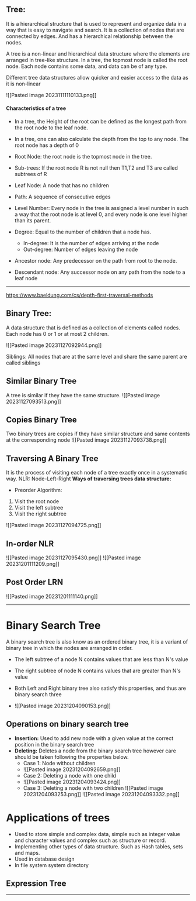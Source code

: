## Tree:

It is a hierarchical structure that is used to represent and organize data in a way that is easy to navigate and search.  It is a collection of nodes that are connected by edges. And has a hierarchical relationship between the nodes.

A tree is a non-linear and hierarchical data structure where the elements are arranged in tree-like structure. In a tree, the topmost node is called the root node. Each node contains some data, and data can be of any type. 


Different tree data structures allow quicker and easier access to the data as it is non-linear

![[Pasted image 20231111110133.png]]
#### Characteristics of a tree
- In a tree, the Height of the root can be defined as the longest path from the root node to the leaf node. 
- In a tree, one can also calculate the depth from the top to any node. The root node has a depth of 0

- Root Node: the root node is the topmost node in the tree. 
- Sub-trees: If the root node R is not null then T1,T2 and T3 are called subtrees of R
- Leaf Node: A node that has no children 
- Path: A sequence of consecutive edges
- Level Number: Every node in the tree is assigned a level number in such a way that the root node is at level 0, and every node is one level higher than its parent.
- Degree: Equal to the number of children that a node has. 
	- In-degree: It is the number of edges arriving at the node
	- Out-degree: Number of edges leaving the node
- Ancestor node: Any predecessor on the path from root to the node. 
- Descendant node: Any successor node on any path from the node to a leaf node

---
https://www.baeldung.com/cs/depth-first-traversal-methods
## Binary Tree:
A data structure that is defined as a collection of elements called nodes. Each node has 0 or 1 or at most 2 children. 

![[Pasted image 20231127092944.png]]

Siblings: All nodes that are at the same level and share the same parent are called siblings

## Similar Binary Tree
A tree is similar if they have the same structure. 
![[Pasted image 20231127093513.png]]

## Copies Binary Tree
Two binary trees are copies if they have similar structure and same contents at the corresponding node
![[Pasted image 20231127093738.png]]


## Traversing A Binary Tree
It is the process of visiting each node of a tree exactly once in a systematic way. 
NLR: Node-Left-Right
**Ways of traversing trees data structure:**
- Preorder Algorithm:
1. Visit the root node
2. Visit the left subtree
3. Visit the right subtree

![[Pasted image 20231127094725.png]] 


## In-order NLR
![[Pasted image 20231127095430.png]]
![[Pasted image 20231201111209.png]]
## Post Order LRN
![[Pasted image 20231201111140.png]]

---
# Binary Search Tree
A binary search tree is also know as an ordered binary tree, it is a variant of binary tree in which the nodes are arranged in order. 
- The left subtree of a node N contains values that are less than N's value
- The right subtree of node N contains values that are greater than N's value
- Both Left and Right binary tree also satisfy this properties, and thus are binary search three

- ![[Pasted image 20231204090153.png]]

## Operations on binary search tree
- **Insertion:** Used to add new node with a given value at the correct position in the binary search tree
- **Deleting:** Deletes a node from the binary search tree however care should be taken following the properties below. 
	- Case 1: Node without children
	- ![[Pasted image 20231204092659.png]]
	- Case 2: Deleting a node with one child
	- ![[Pasted image 20231204093424.png]]
	- Case 3: Deleting a node with two children 
		![[Pasted image 20231204093253.png]]
		![[Pasted image 20231204093332.png]]



# Applications of trees
- Used to store simple and complex data, simple such as integer value and character values and complex such as structure or record. 
- Implementing other types of data structure. Such as Hash tables, sets and maps. 
- Used in database design
- In file system system directory



## Expression Tree














---
